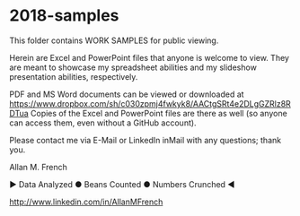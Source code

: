 # 2018-samples
This folder contains WORK SAMPLES for public viewing.

Herein are Excel and PowerPoint files that anyone is welcome to view.  They are meant to showcase my spreadsheet abilities and my slideshow presentation abilities, respectively.

PDF and MS Word documents can be viewed or downloaded at 
<https://www.dropbox.com/sh/c030zpmj4fwkyk8/AACtgSRt4e2DLgGZRlz8RDTua>
Copies of the Excel and PowerPoint files are there as well (so anyone can access them, even without a GitHub account).

Please contact me via E-Mail or LinkedIn inMail with any questions; thank you.



Allan M. French

▶ Data Analyzed ● Beans Counted ● Numbers Crunched ◀

<http://www.linkedin.com/in/AllanMFrench>

